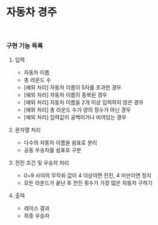 # 자동차 경주

<br>

### 구현 기능 목록

1. 입력
    - 자동차 이름
    - 총 라운드 수
    - [예외 처리] 자동차 이름이 5자를 초과한 경우
    - [예외 처리] 자동차 이름이 중복된 경우
    - [예외 처리] 자동차 이름을 2개 이상 입력하지 않은 경우
    - [예외 처리] 총 라운드 수가 양의 정수가 아닌 경우
    - [예외 처리] 입력값이 공백이거나 비어있는 경우

2. 문자열 처리
    - 다수의 자동차 이름을 쉼표로 분리
    - 공동 우승자를 쉼표로 구분

3. 전진 조건 및 우승자 처리
    - 0~9 사이의 무작위 값이 4 이상이면 전진, 4 미만이면 정지
    - 모든 라운드가 끝난 후 전진 횟수가 가장 많은 자동차 구하기

4. 출력
    - 레이스 결과
    - 최종 우승자
